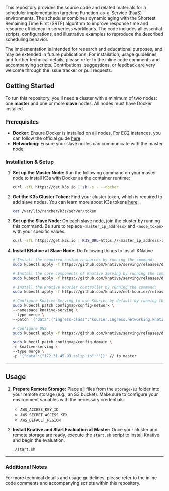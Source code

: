 This repository provides the source code and related materials for a scheduler implementation targeting Function-as-a-Service (FaaS) environments. The scheduler combines dynamic aging with the Shortest Remaining Time First (SRTF) algorithm to improve response time and resource efficiency in serverless workloads. The code includes all essential scripts, configurations, and illustrative examples to reproduce the described scheduling behavior.

The implementation is intended for research and educational purposes, and may be extended in future publications. For installation, usage guidelines, and further technical details, please refer to the inline code comments and accompanying scripts. Contributions, suggestions, or feedback are very welcome through the issue tracker or pull requests.



## Getting Started

To run this repository, you'll need a cluster with a minimum of two nodes: one **master** and one or more **slave** nodes. All nodes must have Docker installed.

### Prerequisites

  * **Docker**: Ensure Docker is installed on all nodes. For EC2 instances, you can follow the official guide [here](https://docs.aws.amazon.com/serverless-application-model/latest/developerguide/install-docker.html).
  * **Networking**: Ensure your slave nodes can communicate with the master node.

### Installation & Setup

1.  **Set up the Master Node:**
    Run the following command on your master node to install K3s with Docker as the container runtime:

    ```bash
    curl -sfL https://get.k3s.io | sh -s - --docker
    ```

2.  **Get the K3s Cluster Token:**
    Find your cluster token, which is required to add slave nodes. You can learn more about K3s tokens [here](https://docs.k3s.io/cli/token).

    ```bash
    cat /var/lib/rancher/k3s/server/token
    ```

3.  **Set up the Slave Node:**
    On each slave node, join the cluster by running this command. Be sure to replace `<master_ip_address>` and `<node_token>` with your specific values.

    ```bash
    curl -sfL https://get.k3s.io | K3S_URL=https://<master_ip_address>:6443 K3S_TOKEN=<node_token> sh -s - --docker
    ```

4.  **Install KNative at Slave Node:**
    Do following things to install KNative

    ```bash 
    # Install the required custom resources by running the command:
    sudo kubectl apply -f https://github.com/knative/serving/releases/download/knative-v1.9.1/serving-crds.yaml

    # Install the core components of Knative Serving by running the command:
    sudo kubectl apply -f https://github.com/knative/serving/releases/download/knative-v1.9.1/serving-core.yaml

    # Install the Knative Kourier controller by running the command: 
    sudo kubectl apply -f https://github.com/knative/net-kourier/releases/download/knative-v1.9.1/kourier.yaml

    # Configure Knative Serving to use Kourier by default by running the command: 
    sudo kubectl patch configmap/config-network \
    --namespace knative-serving \
    --type merge \
    --patch '{"data":{"ingress-class":"kourier.ingress.networking.knative.dev"}}'
    
    # Configure DNS
    sudo kubectl apply -f https://github.com/knative/serving/releases/download/knative-v1.9.1/serving-default-domain.yaml

    sudo kubectl patch configmap/config-domain \
    -n knative-serving \
    --type merge \
    -p '{"data":{"172.31.45.93.sslip.io":""}}' // ip master
    ```

-----

## Usage

1.  **Prepare Remote Storage:**
    Place all files from the `storage-s3` folder into your remote storage (e.g., an S3 bucket). Make sure to configure your environment variables with the necessary credentials:

      * `AWS_ACCESS_KEY_ID`
      * `AWS_SECRET_ACCESS_KEY`
      * `AWS_DEFAULT_REGION`

2.  **Install Knative and Start Evaluation at Master:**
    Once your cluster and remote storage are ready, execute the `start.sh` script to install Knative and begin the evaluation.

    ```bash
    ./start.sh
    ```

-----

### Additional Notes

For more technical details and usage guidelines, please refer to the inline code comments and accompanying scripts within this repository.